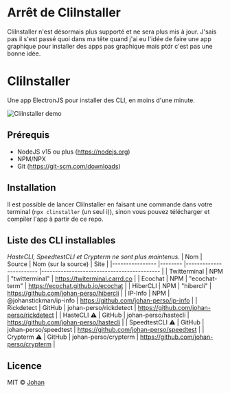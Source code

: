 # Arrêt de CliInstaller

CliInstaller n'est désormais plus supporté et ne sera plus mis à jour. J'sais pas il s'est passé quoi dans ma tête quand j'ai eu l'idée de faire une app graphique pour installer des apps pas graphique mais ptdr c'est pas une bonne idée.


# CliInstaller

Une app ElectronJS pour installer des CLI, en moins d'une minute.

![CliInstaller demo](https://us-east-1.tixte.net/uploads/images.johanstickman.com/0.jpg)


## Prérequis

- NodeJS v15 ou plus (https://nodejs.org)
- NPM/NPX
- Git (https://git-scm.com/downloads)


## Installation

Il est possible de lancer CliInstaller en faisant une commande dans votre terminal (`npx clinstaller` (un seul i)), sinon vous pouvez télécharger et compiler l'app à partir de ce repo.


## Liste des CLI installables

*HasteCLI, SpeedtestCLI et Crypterm ne sont plus maintenus.*
| Nom            	| Source 	| Nom (sur la source)    	| Site                                      	|
|----------------	|--------	|------------------------	|-------------------------------------------	|
| Twitterminal   	| NPM    	| "twitterminal"         	| https://twiterminal.carrd.co              	|
| Ecochat        	| NPM    	| "ecochat-term"         	| https://ecochat.github.io/ecochat         	|
| HiberCLI       	| NPM    	| "hibercli"             	| https://github.com/johan-perso/hibercli   	|
| IP-Info        	| NPM    	| @johanstickman/ip-info 	| https://github.com/johan-perso/ip-info    	|
| Rickdetect     	| GitHub 	| johan-perso/rickdetect 	| https://github.com/johan-perso/rickdetect 	|
| HasteCLI     ⚠️ 	| GitHub 	| johan-perso/hastecli   	| https://github.com/johan-perso/hastecli   	|
| SpeedtestCLI ⚠️ 	| GitHub 	| johan-perso/speedtest  	| https://github.com/johan-perso/speedtest  	|
| Crypterm     ⚠️ 	| GitHub 	| johan-perso/crypterm   	| https://github.com/johan-perso/crypterm   	|


## Licence

MIT © [Johan](https://johanstickman.com)
